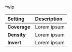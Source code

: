 ^wip

| Setting      | Description |
| :----------- | :---------- |
| **Coverage** | Lorem ipsum |
| **Density**  | Lorem ipsum |
| **Invert**   | Lorem ipsum |
